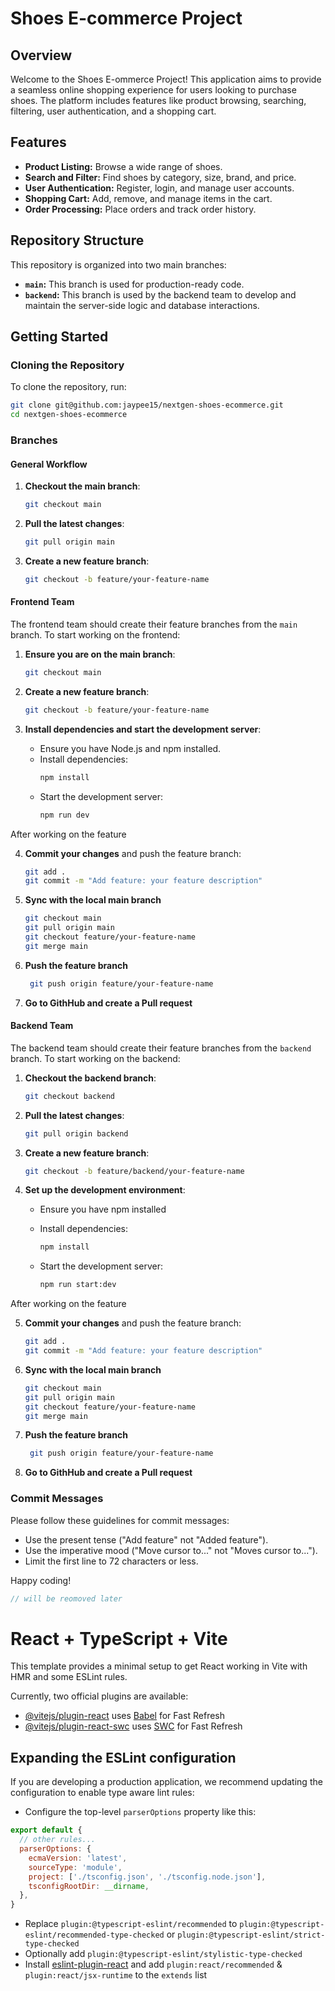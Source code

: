 
# Shoes E-commerce Project

## Overview

Welcome to the Shoes E-ommerce Project! This application aims to provide a seamless online shopping experience for users looking to purchase shoes. The platform includes features like product browsing, searching, filtering, user authentication, and a shopping cart.

## Features

- **Product Listing:** Browse a wide range of shoes.
- **Search and Filter:** Find shoes by category, size, brand, and price.
- **User Authentication:** Register, login, and manage user accounts.
- **Shopping Cart:** Add, remove, and manage items in the cart.
- **Order Processing:** Place orders and track order history.

## Repository Structure

This repository is organized into two main branches:

- **`main`:** This branch is used for production-ready code.
- **`backend`:** This branch is used by the backend team to develop and maintain the server-side logic and database interactions.

## Getting Started

### Cloning the Repository

To clone the repository, run:

```sh
git clone git@github.com:jaypee15/nextgen-shoes-ecommerce.git
cd nextgen-shoes-ecommerce
```

### Branches

#### General Workflow

1. **Checkout the main branch**:
   ```sh
   git checkout main
   ```

2. **Pull the latest changes**:
   ```sh
   git pull origin main
   ```

3. **Create a new feature branch**:
   ```sh
   git checkout -b feature/your-feature-name
   ```

#### Frontend Team

The frontend team should create their feature branches from the `main` branch. To start working on the frontend:

1. **Ensure you are on the main branch**:
   ```sh
   git checkout main
   ```

2. **Create a new feature branch**:
   ```sh
   git checkout -b feature/your-feature-name
   ```

3. **Install dependencies and start the development server**:
   - Ensure you have Node.js and npm installed.
   - Install dependencies:
     ```sh
     npm install
     ```
   - Start the development server:
     ```sh
     npm run dev
     ```

After working on the feature


4. **Commit your changes** and push the feature branch:
   ```sh
   git add .
   git commit -m "Add feature: your feature description"
   ```
5. **Sync with the local main branch**

    ```sh
    git checkout main
    git pull origin main
    git checkout feature/your-feature-name
    git merge main
    ```
6. **Push the feature branch**
   ```sh
    git push origin feature/your-feature-name
   ```
7. **Go to GithHub and create a Pull request**


#### Backend Team

The backend team should create their feature branches from the `backend` branch. To start working on the backend:

1. **Checkout the backend branch**:
   ```sh
   git checkout backend
   ```

2. **Pull the latest changes**:
   ```sh
   git pull origin backend
   ```

3. **Create a new feature branch**:
   ```sh
   git checkout -b feature/backend/your-feature-name
   ```

4. **Set up the development environment**:
   - Ensure you have npm installed 

   - Install dependencies:
     ```sh
     npm install
     ```
   - Start the development server:
     ```sh
     npm run start:dev
     ```
After working on the feature

5. **Commit your changes** and push the feature branch:
   ```sh
   git add .
   git commit -m "Add feature: your feature description"
   ```
6. **Sync with the local main branch**

    ```sh
    git checkout main
    git pull origin main
    git checkout feature/your-feature-name
    git merge main
    ```
7. **Push the feature branch**
   ```sh
    git push origin feature/your-feature-name
   ```
8. **Go to GithHub and create a Pull request**



### Commit Messages

Please follow these guidelines for commit messages:

- Use the present tense ("Add feature" not "Added feature").
- Use the imperative mood ("Move cursor to..." not "Moves cursor to...").
- Limit the first line to 72 characters or less.


Happy coding!

```js
// will be reomoved later
```
# React + TypeScript + Vite

This template provides a minimal setup to get React working in Vite with HMR and some ESLint rules.

Currently, two official plugins are available:

- [@vitejs/plugin-react](https://github.com/vitejs/vite-plugin-react/blob/main/packages/plugin-react/README.md) uses [Babel](https://babeljs.io/) for Fast Refresh
- [@vitejs/plugin-react-swc](https://github.com/vitejs/vite-plugin-react-swc) uses [SWC](https://swc.rs/) for Fast Refresh

## Expanding the ESLint configuration

If you are developing a production application, we recommend updating the configuration to enable type aware lint rules:

- Configure the top-level `parserOptions` property like this:

```js
export default {
  // other rules...
  parserOptions: {
    ecmaVersion: 'latest',
    sourceType: 'module',
    project: ['./tsconfig.json', './tsconfig.node.json'],
    tsconfigRootDir: __dirname,
  },
}
```

- Replace `plugin:@typescript-eslint/recommended` to `plugin:@typescript-eslint/recommended-type-checked` or `plugin:@typescript-eslint/strict-type-checked`
- Optionally add `plugin:@typescript-eslint/stylistic-type-checked`
- Install [eslint-plugin-react](https://github.com/jsx-eslint/eslint-plugin-react) and add `plugin:react/recommended` & `plugin:react/jsx-runtime` to the `extends` list

